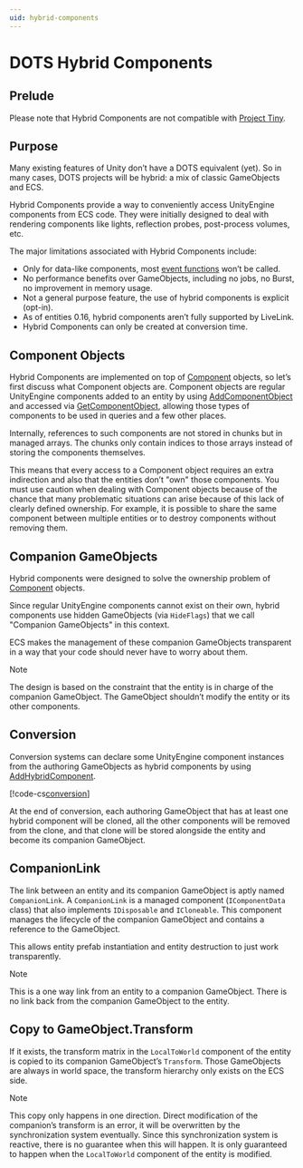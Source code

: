 ```yaml
---
uid: hybrid-components
---
```

# DOTS Hybrid Components

## Prelude

Please note that Hybrid Components are not compatible with [Project Tiny].

## Purpose

Many existing features of Unity don’t have a DOTS equivalent (yet). So in many cases, DOTS projects will be hybrid: a mix of classic GameObjects and ECS.

Hybrid Components provide a way to conveniently access UnityEngine components from ECS code. They were initially designed to deal with rendering components like lights, reflection probes, post-process volumes, etc.

The major limitations associated with Hybrid Components include:
- Only for data-like components, most [event functions] won’t be called.
- No performance benefits over GameObjects, including no jobs, no Burst, no improvement in memory usage.
- Not a general purpose feature, the use of hybrid components is explicit (opt-in).
- As of entities 0.16, hybrid components aren’t fully supported by LiveLink.
- Hybrid Components can only be created at conversion time.

## Component Objects

Hybrid Components are implemented on top of [Component] objects, so let’s first discuss what Component objects are.
Component objects are regular UnityEngine components added to an entity by using [AddComponentObject] and accessed via [GetComponentObject], allowing those types of components to be used in queries and a few other places.

Internally, references to such components are not stored in chunks but in managed arrays. The chunks only contain indices to those arrays instead of storing the components themselves.

This means that every access to a Component object requires an extra indirection and also that the entities don’t "own" those components. You must use caution when dealing with Component objects because of the chance that many problematic situations can arise because of this lack of clearly defined ownership. For example, it is possible to share the same component between multiple entities or to destroy components without removing them.

## Companion GameObjects

Hybrid components were designed to solve the ownership problem of [Component] objects.

Since regular UnityEngine components cannot exist on their own, hybrid components use hidden GameObjects (via `HideFlags`) that we call "Companion GameObjects" in this context.

ECS makes the management of these companion GameObjects transparent in a way that your code should never have to worry about them.

> [!NOTE]
> The design is based on the constraint that the entity is in charge of the companion GameObject. The GameObject shouldn’t modify the entity or its other components.

## Conversion

Conversion systems can declare some UnityEngine component instances from the authoring GameObjects as hybrid components by using [AddHybridComponent].

[!code-cs[conversion](../DocCodeSamples.Tests/ConversionExamples.cs#HybridComponent_ConversionSystem)]

At the end of conversion, each authoring GameObject that has at least one hybrid component will be cloned, all the other components will be removed from the clone, and that clone will be stored alongside the entity and become its companion GameObject.

## CompanionLink

The link between an entity and its companion GameObject is aptly named `CompanionLink`. A `CompanionLink` is a managed component (`IComponentData` class) that also implements `IDisposable` and `ICloneable`. This component manages the lifecycle of the companion GameObject and contains a reference to the GameObject.

This allows entity prefab instantiation and entity destruction to just work transparently.

> [!NOTE]
> This is a one way link from an entity to a companion GameObject. There is no link back from the companion GameObject to the entity.

## Copy to GameObject.Transform

If it exists, the transform matrix in the `LocalToWorld` component of the entity is copied to its companion GameObject’s `Transform`. Those GameObjects are always in world space, the transform hierarchy only exists on the ECS side.

> [!NOTE]
> This copy only happens in one direction. Direct modification of the companion’s transform is an error, it will be overwritten by the synchronization system eventually. Since this synchronization system is reactive, there is no guarantee when this will happen. It is only guaranteed to happen when the `LocalToWorld` component of the entity is modified.

[Project Tiny]: https://docs.unity3d.com/Packages/com.unity.tiny.all@latest
[event functions]: https://docs.unity3d.com/Manual/EventFunctions.html
[AddComponentObject]: xref:Unity.Entities.EntityManager.AddComponentObject*
[GetComponentObject]: xref:Unity.Entities.EntityManager.GetComponentObject*
[Component]: xref:UnityEngine.Component
[AddHybridComponent]: xref:Global%20Namespace.GameObjectConversionSystem.AddHybridComponent*

